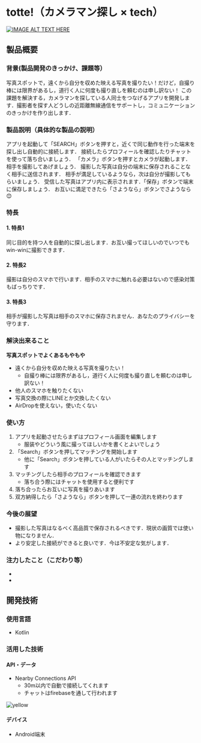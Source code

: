 # totte!（カメラマン探し × tech）

[![IMAGE ALT TEXT HERE](https://jphacks.com/wp-content/uploads/2021/07/JPHACKS2021_ogp.jpg)](https://youtu.be/7z7tzAmCYVw)

## 製品概要
### 背景(製品開発のきっかけ、課題等）

写真スポットで，遠くから自分を収めた映える写真を撮りたい！だけど，自撮り棒には限界があるし，道行く人に何度も撮り直しを頼むのは申し訳ない！
この課題を解決する，カメラマンを探している人同士をつなげるアプリを開発します．撮影者を探す人どうしの近距離無線通信をサポートし，コミュニケーションのきっかけを作り出します．


### 製品説明（具体的な製品の説明）

アプリを起動して「SEARCH」ボタンを押すと，近くで同じ動作を行った端末を探し出し自動的に接続します．
接続したらプロフィールを確認したりチャットを使って落ち合いましょう．
「カメラ」ボタンを押すとカメラが起動します．相手を撮影してあげましょう．
撮影した写真は自分の端末に保存されることなく相手に送信されます．
相手が満足しているようなら，次は自分が撮影してもらいましょう．
受信した写真はアプリ内に表示されます．「保存」ボタンで端末に保存しましょう．
お互いに満足できたら「さようなら」ボタンでさようなら😊

### 特長

#### 1. 特長1

同じ目的を持つ人を自動的に探し出します．お互い撮ってほしいのでいつでもwin-winに撮影できます．

#### 2. 特長2

撮影は自分のスマホで行います．相手のスマホに触れる必要はないので感染対策もばっちりです．

#### 3. 特長3

相手が撮影した写真は相手のスマホに保存されません．あなたのプライバシーを守ります．


### 解決出来ること

**写真スポットでよくあるもやもや**
- 遠くから自分を収めた映える写真を撮りたい！
    - 自撮り棒には限界があるし，道行く人に何度も撮り直しを頼むのは申し訳ない！
- 他人のスマホを触りたくない
- 写真交換の際にLINEとか交換したくない
- AirDropを使えない，使いたくない

### 使い方

1. アプリを起動させたらまずはプロフィール画面を編集します
    - 服装やどういう風に撮ってほしいかを書くとよいでしょう
1. 「Search」ボタンを押してマッチングを開始します
    -   他に「Search」ボタンを押している人がいたらその人とマッチングします
1. マッチングしたら相手のプロフィールを確認できます
    - 落ち合う際にはチャットを使用すると便利です
1. 落ち合ったらお互いに写真を撮りあいます
1. 双方納得したら「さようなら」ボタンを押して一連の流れを終わります  

### 今後の展望

- 撮影した写真はなるべく高品質で保存されるべきです．現状の画質では使い物になりません．
- より安定した接続ができると良いです．今は不安定な気がします．

### 注力したこと（こだわり等）
*
* 

## 開発技術

### 使用言語

- Kotlin
  
### 活用した技術

#### API・データ

- Nearby Connections API
    - 30m以内で自動で接続してくれます
    - チャットはfirebaseを通して行われます

![yellow](https://user-images.githubusercontent.com/81406322/142597832-b78f5eab-ae12-4227-9a6f-f66879b1fddf.png)


#### デバイス

- Android端末
 
